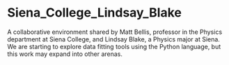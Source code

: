 Siena_College_Lindsay_Blake
===========================

A collaborative environment shared by Matt Bellis, professor in the Physics department at Siena College, and Lindsay Blake, a Physics major at Siena. We are starting to explore data fitting tools using the Python language, but this work may expand into other arenas. 
